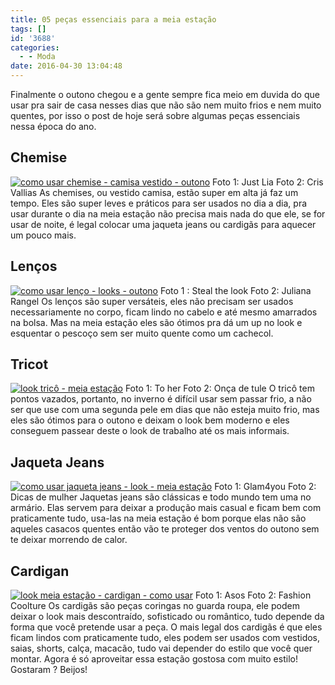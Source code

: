 ```yaml
---
title: 05 peças essenciais para a meia estação
tags: []
id: '3688'
categories:
  - - Moda
date: 2016-04-30 13:04:48
---
```


Finalmente o outono chegou e a gente sempre fica meio em duvida do que usar pra sair de casa nesses dias que não são nem muito frios e nem muito quentes, por isso o post de hoje será sobre algumas peças essenciais nessa época do ano.

## Chemise

[![como usar chemise - camisa vestido - outono](http://natalia.blog.br/wp-content/uploads/2016/04/look-chemise-1024x934.jpg)](http://natalia.blog.br/wp-content/uploads/2016/04/look-chemise.jpg) Foto 1: Just Lia Foto 2: Cris Vallias As chemises, ou vestido camisa, estão super em alta já faz um tempo. Eles são super leves e práticos para ser usados no dia a dia, pra usar durante o dia na meia estação não precisa mais nada do que ele, se for usar de noite, é legal colocar uma jaqueta jeans ou cardigãs para aquecer um pouco mais.

## Lenços

[![como usar lenço - looks - outono ](http://natalia.blog.br/wp-content/uploads/2016/04/look-com-lenço-1024x757.jpg)](http://natalia.blog.br/wp-content/uploads/2016/04/look-com-lenço.jpg) Foto 1 : Steal the look Foto 2: Juliana Rangel Os lenços são super versáteis, eles não precisam ser usados necessariamente no corpo, ficam lindo no cabelo e até mesmo amarrados na bolsa. Mas na meia estação eles são ótimos pra dá um up no look e esquentar o pescoço sem ser muito quente como um cachecol.

## Tricot

[![look tricô - meia estação ](http://natalia.blog.br/wp-content/uploads/2016/04/looks-com-tricot-1024x773.jpg)](http://natalia.blog.br/wp-content/uploads/2016/04/looks-com-tricot.jpg) Foto 1: To her Foto 2: Onça de tule O tricô tem pontos vazados, portanto, no inverno é difícil usar sem passar frio, a não ser que use com uma segunda pele em dias que não esteja muito frio, mas eles são ótimos para o outono e deixam o look bem moderno e eles conseguem passear deste o look de trabalho até os mais informais.

## Jaqueta Jeans

[![como usar jaqueta jeans - look - meia estação ](http://natalia.blog.br/wp-content/uploads/2016/04/look-jaqueta-jeans-1024x933.jpg)](http://natalia.blog.br/wp-content/uploads/2016/04/look-jaqueta-jeans.jpg) Foto 1: Glam4you Foto 2: Dicas de mulher Jaquetas jeans são clássicas e todo mundo tem uma no armário. Elas servem para deixar a produção mais casual e ficam bem com praticamente tudo, usa-las na meia estação é bom porque elas não são aqueles casacos quentes então vão te proteger dos ventos do outono sem te deixar morrendo de calor.

## Cardigan

[![look meia estação - cardigan - como usar](http://natalia.blog.br/wp-content/uploads/2016/04/look-cardigan-1024x789.jpg)](http://natalia.blog.br/wp-content/uploads/2016/04/look-cardigan.jpg) Foto 1: Asos Foto 2: Fashion Coolture Os cardigãs são peças coringas no guarda roupa, ele podem deixar o look mais descontraído, sofisticado ou romântico, tudo depende da forma que você pretende usar a peça. O mais legal dos cardigãs é que eles ficam lindos com praticamente tudo, eles podem ser usados com vestidos, saias, shorts, calça, macacão, tudo vai depender do estilo que você quer montar. Agora é só aproveitar essa estação gostosa com muito estilo! Gostaram ? Beijos!